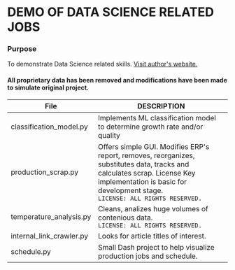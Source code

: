 # DEMO OF DATA SCIENCE RELATED JOBS

### Purpose
To demonstrate Data Science related skills. [Visit author's website.](https://www.dennisrotnov.com)

#### All proprietary data has been removed and modifications have been made to simulate original project.
| File | DESCRIPTION |
|-----|-------------|
|classification_model.py|Implements ML classification model to determine growth rate and/or quality|
|production_scrap.py|Offers simple GUI. Modifies ERP's report, removes, reorganizes, substitutes data, tracks and calculates scrap. License Key implementation is basic for development stage.</br> `LICENSE: ALL RIGHTS RESERVED.`|
|temperature_analysis.py|Cleans, analizes huge volumes of contenious data.</br> `LICENSE: ALL RIGHTS RESERVED.`
|internal_link_crawler.py|Looks for article titles of interest.|
|schedule.py|Small Dash project to help visualize production jobs and schedule.|
